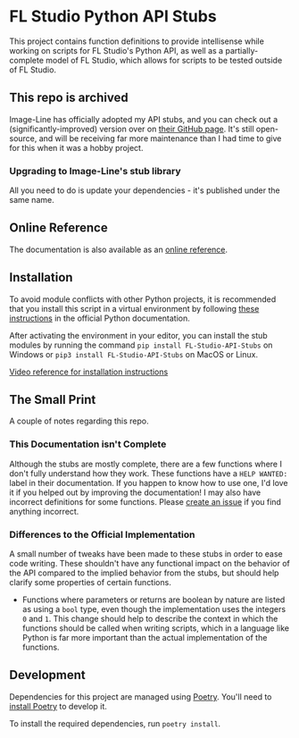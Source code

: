# FL Studio Python API Stubs

This project contains function definitions to provide intellisense while
working on scripts for FL Studio's Python API, as well as a partially-complete
model of FL Studio, which allows for scripts to be tested outside of FL Studio.

## This repo is archived

Image-Line has officially adopted my API stubs, and you can check out a
(significantly-improved) version over on [their GitHub page](https://github.com/IL-Group/FL-Studio-API-Stubs).
It's still open-source, and will be receiving far more maintenance than I had
time to give for this when it was a hobby project.

### Upgrading to Image-Line's stub library

All you need to do is update your dependencies - it's published under the same
name.

## Online Reference

The documentation is also available as an [online reference](https://IL-Group.github.io/FL-Studio-API-Stubs).

## Installation

To avoid module conflicts with other Python projects, it is recommended that
you install this script in a virtual environment by following
[these instructions](https://docs.python.org/3/library/venv.html) in the
official Python documentation.

After activating the environment in your editor, you can install the stub
modules by running the command `pip install FL-Studio-API-Stubs` on Windows or
`pip3 install FL-Studio-API-Stubs` on MacOS or Linux.

[Video reference for installation instructions](https://youtu.be/6_KdXJIfeoI)

## The Small Print

A couple of notes regarding this repo.

### This Documentation isn't Complete

Although the stubs are mostly complete, there are a few functions where I don't
fully understand how they work. These functions have a `HELP WANTED:` label in
their documentation. If you happen to know how to use one, I'd love it if you
helped out by improving the documentation! I may also have incorrect
definitions for some functions. Please
[create an issue](https://github.com/MiguelGuthridge/FL-Studio-API-Stubs/issues/new)
if you find anything incorrect.

### Differences to the Official Implementation

A small number of tweaks have been made to these stubs in order to ease code
writing. These shouldn't have any functional impact on the behavior of the API
compared to the implied behavior from the stubs, but should help clarify some
properties of certain functions.

* Functions where parameters or returns are boolean by nature are listed as
  using a `bool` type, even though the implementation uses the integers `0` and
  `1`. This change should help to describe the context in which the functions
  should be called when writing scripts, which in a language like Python is far
  more important than the actual implementation of the functions.

## Development

Dependencies for this project are managed using
[Poetry](https://python-poetry.org/). You'll need to
[install Poetry](https://python-poetry.org/docs/#installation) to develop it.

To install the required dependencies, run `poetry install`.
